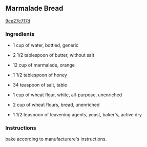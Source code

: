 ## Marmalade Bread

[9ce27c7f7d](http://www.food.com/recipe/marmalade-bread-328944)

### Ingredients

 - 1 cup of water, bottled, generic

 - 2 1/2 tablespoon of butter, without salt

 - 12 cup of marmalade, orange

 - 1 1/2 tablespoon of honey

 - 34 teaspoon of salt, table

 - 1 cup of wheat flour, white, all-purpose, unenriched

 - 2 cup of wheat flours, bread, unenriched

 - 1 1/2 teaspoon of leavening agents, yeast, baker's, active dry

### Instructions

bake according to manufacturere's instructions.